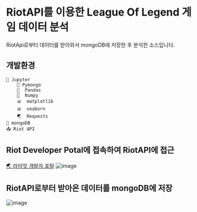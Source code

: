 # RiotAPI를 이용한 League Of Legend 게임 데이터 분석
RiotApi로부터 데이터를 받아와서 mongoDB에 저장한 후 분석한 소스입니다.

## 개발환경

```
🔶 Jupyter
    🍃 Pymongo
    🐼  Pandas
    🧮  Numpy
    📊  matplotlib
    📊  seaborn
    🌏  Requests
🍃 mongoDB
📤 Riot API
```

## Riot Developer Potal에 접속하여 RiotAPI에 접근
[:earth_asia: 라이엇 개발자 포털](https://developer.riotgames.com/)
![image](https://user-images.githubusercontent.com/74235867/115826093-59ba1c80-a445-11eb-813b-3c37f40fb274.png)

## RiotAPI로부터 받아온 데이터를 mongoDB에 저장
![image](https://user-images.githubusercontent.com/74235867/115830595-7d806100-a44b-11eb-8e66-5f375fd87ce8.png)
